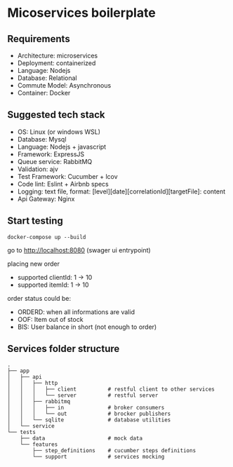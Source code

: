 # Micoservices boilerplate

## Requirements
- Architecture: microservices
- Deployment: containerized
- Language: Nodejs
- Database: Relational
- Commute Model: Asynchronous
- Container: Docker

## Suggested tech stack
- OS: Linux (or windows WSL)
- Database: Mysql
- Language: Nodejs + javascript
- Framework: ExpressJS
- Queue service: RabbitMQ
- Validation: ajv
- Test Framework: Cucumber + lcov
- Code lint: Eslint + Airbnb specs
- Logging: text file, format: [level][date][correlationId][targetFile]: content
- Api Gateway: Nginx

## Start testing
```
docker-compose up --build
```

go to [http://localhost:8080](http://localhost:8080) (swager ui entrypoint)  

placing new order
- supported clientId: 1 -> 10
- supported itemId: 1 -> 10

order status could be:
- ORDERD: when all informations are valid
- OOF: Item out of stock
- BIS: User balance in short (not enough to order)

## Services folder structure
```tree
.
├── app
│   ├── api
│   │   ├── http
│   │   │   ├── client          # restful client to other services
│   │   │   └── server          # restful server
│   │   ├── rabbitmq
│   │   │   ├── in              # broker consumers
│   │   │   └── out             # brocker publishers
│   │   └── sqlite              # database utilities
│   └── service
└── tests
    ├── data                    # mock data
    └── features
        ├── step_definitions    # cucumber steps definitions
        └── support             # services mocking
```
